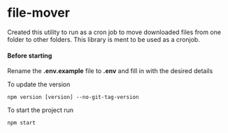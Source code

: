 # file-mover

Created this utility to run as a cron job to move downloaded files from one folder to other folders.
This library is ment to be used as a cronjob.

#### Before starting

Rename the **.env.example** file to **.env** and fill in with the desired details

To update the version

```
npm version [version] --no-git-tag-version
```

To start the project run

```
npm start
```
